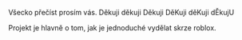 Všecko přečíst prosím vás.
Děkuji děkuji Děkuji DěKuji děKuji dĚkujU


Projekt je hlavně o tom, jak je jednoduché vydělat skrze roblox.
